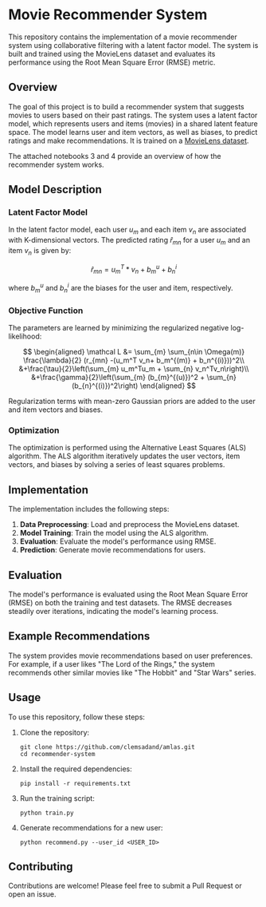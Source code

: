 # Movie Recommender System

This repository contains the implementation of a movie recommender system using collaborative filtering with a latent factor model. The system is built and trained using the MovieLens dataset and evaluates its performance using the Root Mean Square Error (RMSE) metric.

## Overview

The goal of this project is to build a recommender system that suggests movies to users based on their past ratings. The system uses a latent factor model, which represents users and items (movies) in a shared latent feature space. The model learns user and item vectors, as well as biases, to predict ratings and make recommendations. It is trained on a [MovieLens dataset](https://files.grouplens.org/datasets/movielens/ml-25m.zip).

The attached notebooks 3 and 4 provide an overview of how the recommender system works. 

## Model Description

### Latent Factor Model

In the latent factor model, each user $u_m$ and each item $v_{n}$ are associated with K-dimensional vectors. The predicted rating $\hat r_{mn}$ for a user $u_m$ and an item $v_n$ is given by:

$$
\hat r_{mn} = u_m^T * v_n + b^u_m + b^i_n
$$


where $b^u_m$ and $b^i_n$ are the biases for the user and item, respectively.

### Objective Function

The parameters are learned by minimizing the regularized negative log-likelihood:

$$
\begin{aligned}
\mathcal L &= \sum_{m} \sum_{n\in \Omega(m)} \frac{\lambda}{2} (r_{mn} -(u_m^T v_n+ b_m^{(m)} + b_n^{(i)}))^2\\
&+\frac{\tau}{2}\left(\sum_{m} u_m^Tu_m + \sum_{n} v_n^Tv_n\right)\\
&+\frac{\gamma}{2}\left(\sum_{m} (b_{m}^{(u)})^2 + \sum_{n} (b_{n}^{(i)})^2\right)
\end{aligned}
$$


Regularization terms with mean-zero Gaussian priors are added to the user and item vectors and biases.

### Optimization

The optimization is performed using the Alternative Least Squares (ALS) algorithm. The ALS algorithm iteratively updates the user vectors, item vectors, and biases by solving a series of least squares problems.

## Implementation

The implementation includes the following steps:

1. **Data Preprocessing**: Load and preprocess the MovieLens dataset.
2. **Model Training**: Train the model using the ALS algorithm.
3. **Evaluation**: Evaluate the model's performance using RMSE.
4. **Prediction**: Generate movie recommendations for users.

## Evaluation

The model's performance is evaluated using the Root Mean Square Error (RMSE) on both the training and test datasets. The RMSE decreases steadily over iterations, indicating the model's learning process.

## Example Recommendations

The system provides movie recommendations based on user preferences. For example, if a user likes "The Lord of the Rings," the system recommends other similar movies like "The Hobbit" and "Star Wars" series.

## Usage

To use this repository, follow these steps:

1. Clone the repository:
    ```
    git clone https://github.com/clemsadand/amlas.git
    cd recommender-system
    ```

2. Install the required dependencies:
    ```
    pip install -r requirements.txt
    ```

3. Run the training script:
    ```
    python train.py
    ```

4. Generate recommendations for a new user:
    ```
    python recommend.py --user_id <USER_ID>
    ```

## Contributing

Contributions are welcome! Please feel free to submit a Pull Request or open an issue.

<!---## License

This project is licensed under the MIT License.
--->

